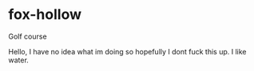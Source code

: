 # fox-hollow
Golf course

Hello, I have no idea what im doing so hopefully I dont fuck this up.
I like water.
